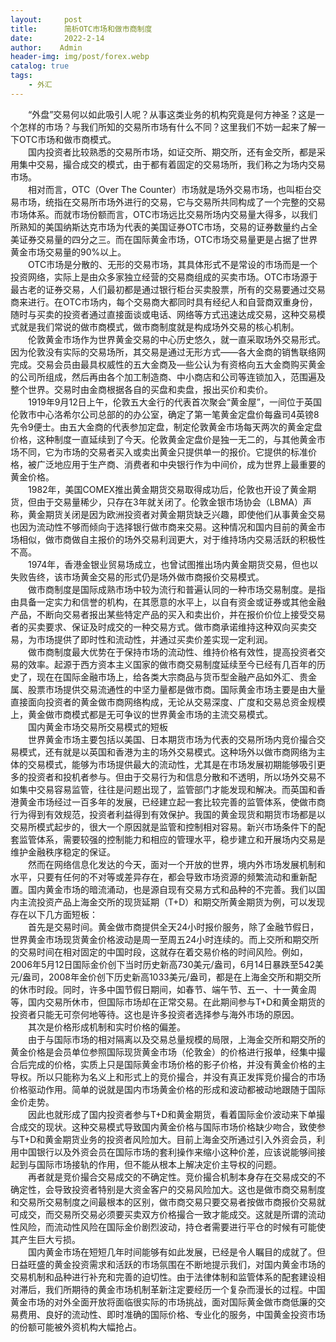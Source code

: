 ```yaml
---
layout:     post
title:      简析OTC市场和做市商制度
date:       2022-2-14
author:    Admin
header-img: img/post/forex.webp
catalog: true
tags:
    - 外汇
---
```

&emsp;&emsp;“外盘”交易何以如此吸引人呢？从事这类业务的机构究竟是何方神圣？这是一个怎样的市场？与我们所知的交易所市场有什么不同？这里我们不妨一起来了解一下OTC市场和做市商模式。
<br>
&emsp;&emsp;国内投资者比较熟悉的交易所市场，如证交所、期交所，还有金交所，都是采用集中交易，撮合成交的模式，由于都有着固定的交易场所，我们称之为场内交易市场。
<br>
&emsp;&emsp;相对而言，OTC（Over The Counter）市场就是场外交易市场，也叫柜台交易市场，统指在交易所市场外进行的交易，它与交易所共同构成了一个完整的交易市场体系。而就市场份额而言，OTC市场远比交易所场内交易量大得多，以我们所熟知的美国纳斯达克市场为代表的美国证券OTC市场，交易的证券数量约占全美证券交易量的四分之三。而在国际黄金市场，OTC市场交易量更是占据了世界黄金市场交易量的90%以上。
<br>
&emsp;&emsp;OTC市场是分散的、无形的交易市场，其具体形式不是常设的市场而是一个投资网络，实际上是由众多家独立经营的交易商组成的买卖市场。OTC市场源于最古老的证券交易，人们最初都是通过银行柜台买卖股票，所有的交易要通过交易商来进行。在OTC市场内，每个交易商大都同时具有经纪人和自营商双重身份，随时与买卖的投资者通过直接面谈或电话、网络等方式迅速达成交易，这种交易模式就是我们常说的做市商模式，做市商制度就是构成场外交易的核心机制。
<br>
&emsp;&emsp;伦敦黄金市场作为世界黄金交易的中心历史悠久，就一直采取场外交易形式。因为伦敦没有实际的交易场所，其交易是通过无形方式——各大金商的销售联络网完成。交易会员由最具权威性的五大金商及—些公认为有资格向五大金商购买黄金的公司所组成，然后再由各个加工制造商、中小商店和公司等连锁加入，范围遍及整个世界。交易时由金商根据各自的买盘和卖盘，报出买价和卖价。
<br>
&emsp;&emsp;1919年9月12日上午，伦敦五大金行的代表首次聚会“黄金屋”，一间位于英国伦敦市中心洛希尔公司总部的的办公室，确定了第一笔黄金定盘价每盎司4英镑8先令9便士。由五大金商的代表参加定盘，制定伦敦黄金市场每天两次的黄金定盘价格，这种制度一直延续到了今天。伦敦黄金定盘价是独一无二的，与其他黄金市场不同，它为市场的交易者买入或卖出黄金只提供单一的报价。它提供的标准价格，被广泛地应用于生产商、消费者和中央银行作为中间价，成为世界上最重要的黄金价格。
<br>
&emsp;&emsp;1982年，美国COMEX推出黄金期货交易取得成功后，伦敦也开设了黄金期货，但由于交易量稀少，只存在3年就关闭了。伦敦金银市场协会（LBMA）声称，黄金期货关闭是因为欧洲投资者对黄金期货缺乏兴趣，即使他们从事黄金交易也因为流动性不够而倾向于选择银行做市商来交易。这种情况和国内目前的黄金市场相似，做市商做自主报价的场外交易利润更大，对于维持场内交易活跃的积极性不高。
<br>
&emsp;&emsp;1974年，香港金银业贸易场成立，也曾试图推出场内黄金期货交易，但也以失败告终，该市场黄金交易的形式仍是场外做市商报价交易模式。
<br>
&emsp;&emsp;做市商制度是国际成熟市场中较为流行和普遍认同的一种市场交易制度。是指由具备一定实力和信誉的机构，在其愿意的水平上，以自有资金或证券或其他金融产品，不断向交易者报出某些特定产品的买入和卖出价，并在报价价位上接受交易者的买卖要求、保证及时成交的一种交易方式。做市商承诺维持这种双向买卖交易，为市场提供了即时性和流动性，并通过买卖价差实现一定利润。
<br>
&emsp;&emsp;做市商制度最大优势在于保持市场的流动性、维持价格有效性，提高投资者交易的效率。起源于西方资本主义国家的做市商交易制度延续至今已经有几百年的历史了，现在在国际金融市场上，给各类大宗商品与货币型金融产品如外汇、贵金属、股票市场提供交易流通性的中坚力量都是做市商。国际黄金市场主要是由大量直接面向投资者的黄金做市商网络构成，无论从交易深度、广度和交易总资金规模上，黄金做市商模式都是无可争议的世界黄金市场的主流交易模式。
<br>
&emsp;&emsp;国内黄金市场交易所交易模式的短板
<br>
&emsp;&emsp;世界黄金市场主要包括以美国、日本期货市场为代表的交易所场内竞价撮合交易模式，还有就是以英国和香港为主的场外交易模式。这种场外以做市商网络为主体的交易模式，能够为市场提供最大的流动性，尤其是在市场发展初期能够吸引更多的投资者和投机者参与。但由于交易行为和信息分散和不透明，所以场外交易不如集中交易容易监管，往往是问题出现了，监管部门才能发现和解决。而英国和香港黄金市场经过一百多年的发展，已经建立起一套比较完善的监管体系，使做市商行为得到有效规范，投资者利益得到有效保护。我国的黄金现货和期货市场都是以交易所模式起步的，很大一个原因就是监管和控制相对容易。新兴市场条件下的配套监管体系，需要较强的控制能力和相应的管理水平，稳步建立和开展场内交易是维护金融秩序稳定的保证。
<br>
&emsp;&emsp;然而在网络信息化发达的今天，面对一个开放的世界，境内外市场发展机制和水平，只要有任何的不对等或差异存在，都会导致市场资源的频繁流动和重新配置。国内黄金市场的暗流涌动，也是源自现有交易方式和品种的不完善。我们以国内主流投资产品上海金交所的现货延期（T+D）和期交所黄金期货为例，可以发现存在以下几方面短板：
<br>
&emsp;&emsp;首先是交易时间。黄金做市商提供全天24小时报价服务，除了金融节假日，世界黄金市场现货黄金价格波动是周一至周五24小时连续的。而上交所和期交所的交易时间在相对固定的中国时段，这就存在着交易价格的时间风险。例如，2006年5月12日国际金价创下当时历史新高730美元/盎司，6月14日暴跌至542美元/盎司，2008年金价创下历史新高1033美元/盎司，都是在上海金交所和期交所的休市时段。同时，许多中国节假日期间，如春节、端午节、五一、十一黄金周等，国内交易所休市，但国际市场却在正常交易。在此期间参与T+D和黄金期货的投资者只能无可奈何地等待。这也是许多投资者选择参与海外市场的原因。
<br>
&emsp;&emsp;其次是价格形成机制和实时价格的偏差。
<br>
&emsp;&emsp;由于与国际市场的相对隔离以及交易总量规模的局限，上海金交所和期交所的黄金价格是会员单位参照国际现货黄金市场（伦敦金）的价格进行报单，经集中撮合后完成的价格，实质上只是国际黄金市场价格的影子价格，并没有黄金价格的主导权。所以只能称为名义上和形式上的竞价撮合，并没有真正发挥竞价撮合的市场价格驱动作用。简单的说就是国内市场黄金价格的形成和波动都被动地跟随于国际金价走势。
<br>
&emsp;&emsp;因此也就形成了国内投资者参与T+D和黄金期货，看着国际金价波动来下单撮合成交的现状。这种交易模式导致国内黄金价格与国际市场价格缺少吻合，致使参与T+D和黄金期货业务的投资者风险加大。目前上海金交所通过引入外资会员，利用中国银行以及外资会员在国际市场的套利操作来缩小这种价差，应该说能够间接起到与国际市场接轨的作用，但不能从根本上解决定价主导权的问题。
<br>
&emsp;&emsp;再者就是竞价撮合交易成交的不确定性。竞价撮合机制本身存在交易成交的不确定性，会导致投资者特别是大资金客户的交易风险加大。这也是做市商交易制度和交易所交易制度之间最根本的区别，做市商交易只要交易者按做市商报价交易就可成交，而交易所交易必须要买卖双方价格撮合一致才能成交。这就是所谓的流动性风险，而流动性风险在国际金价剧烈波动，持仓者需要进行平仓的时候有可能使其产生巨大亏损。
<br>
&emsp;&emsp;国内黄金市场在短短几年时间能够有如此发展，已经是令人瞩目的成就了。但日益旺盛的黄金投资需求和活跃的市场氛围在不断地提示我们，对国内黄金市场的交易机制和品种进行补充和完善的迫切性。由于法律体制和监管体系的配套建设相对滞后，我们所期待的黄金市场机制革新注定要经历一个复杂而漫长的过程。中国黄金市场的对外全面开放将面临很实际的市场挑战，面对国际黄金做市商低廉的交易费用、良好的流动性、即时准确的国际价格、专业化的服务，中国黄金投资市场的份额可能被外资机构大幅抢占。
